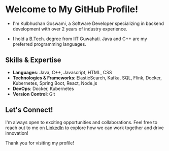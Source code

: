 # Welcome to My GitHub Profile!
- I'm Kulbhushan Goswami, a Software Developer specializing in backend development with over 2 years of industry experience.

- I hold a B.Tech. degree from IIT Guwahati. Java and C++ are my preferred programming languages.

## Skills & Expertise

- **Languages**: Java, C++, Javascript, HTML, CSS
- **Technologies & Frameworks**: ElasticSearch, Kafka, SQL, Flink, Docker, Kubernetes, Spring Boot, React, Node.js
- **DevOps**: Docker, Kubernetes
- **Version Control**: Git

## Let's Connect!
I'm always open to exciting opportunities and collaborations. Feel free to reach out to me on [LinkedIn](https://www.linkedin.com/in/igoswamik/) to explore how we can work together and drive innovation!

Thank you for visiting my profile!
